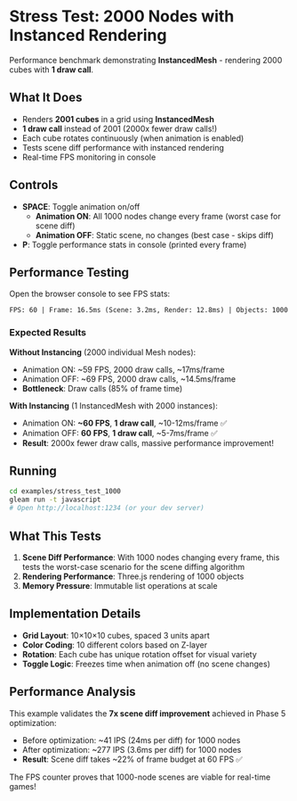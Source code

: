 # Stress Test: 2000 Nodes with Instanced Rendering

Performance benchmark demonstrating **InstancedMesh** - rendering 2000 cubes with **1 draw call**.

## What It Does

- Renders **2001 cubes** in a grid using **InstancedMesh**
- **1 draw call** instead of 2001 (2000x fewer draw calls!)
- Each cube rotates continuously (when animation is enabled)
- Tests scene diff performance with instanced rendering
- Real-time FPS monitoring in console

## Controls

- **SPACE**: Toggle animation on/off
  - **Animation ON**: All 1000 nodes change every frame (worst case for scene diff)
  - **Animation OFF**: Static scene, no changes (best case - skips diff)
- **P**: Toggle performance stats in console (printed every frame)

## Performance Testing

Open the browser console to see FPS stats:

```
FPS: 60 | Frame: 16.5ms (Scene: 3.2ms, Render: 12.8ms) | Objects: 1000
```

### Expected Results

**Without Instancing** (2000 individual Mesh nodes):
- Animation ON: ~59 FPS, 2000 draw calls, ~17ms/frame
- Animation OFF: ~69 FPS, 2000 draw calls, ~14.5ms/frame
- **Bottleneck**: Draw calls (85% of frame time)

**With Instancing** (1 InstancedMesh with 2000 instances):
- Animation ON: **~60 FPS**, **1 draw call**, ~10-12ms/frame ✅
- Animation OFF: **60 FPS**, **1 draw call**, ~5-7ms/frame ✅
- **Result**: 2000x fewer draw calls, massive performance improvement!

## Running

```bash
cd examples/stress_test_1000
gleam run -t javascript
# Open http://localhost:1234 (or your dev server)
```

## What This Tests

1. **Scene Diff Performance**: With 1000 nodes changing every frame, this tests the worst-case scenario for the scene diffing algorithm
2. **Rendering Performance**: Three.js rendering of 1000 objects
3. **Memory Pressure**: Immutable list operations at scale

## Implementation Details

- **Grid Layout**: 10×10×10 cubes, spaced 3 units apart
- **Color Coding**: 10 different colors based on Z-layer
- **Rotation**: Each cube has unique rotation offset for visual variety
- **Toggle Logic**: Freezes time when animation off (no scene changes)

## Performance Analysis

This example validates the **7x scene diff improvement** achieved in Phase 5 optimization:

- Before optimization: ~41 IPS (24ms per diff) for 1000 nodes
- After optimization: ~277 IPS (3.6ms per diff) for 1000 nodes
- **Result**: Scene diff takes ~22% of frame budget at 60 FPS ✅

The FPS counter proves that 1000-node scenes are viable for real-time games!
